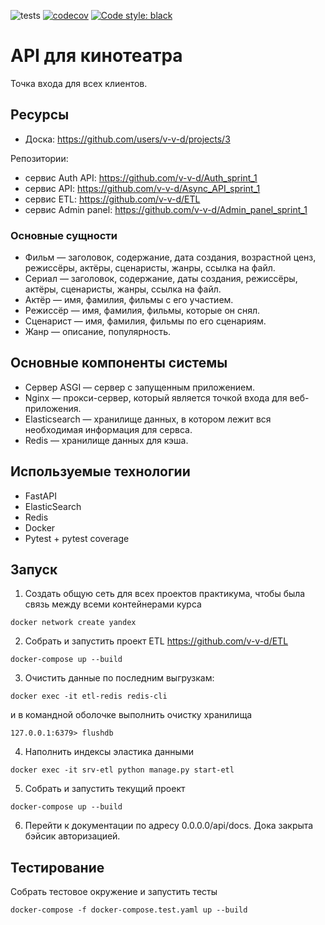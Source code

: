 ![tests](https://github.com/v-v-d/Async_API_sprint_1/actions/workflows/tests.yml/badge.svg)
[![codecov](https://codecov.io/gh/v-v-d/Async_API_sprint_1/branch/main/graph/badge.svg?token=Q8NOGB813N)](https://codecov.io/gh/v-v-d/Async_API_sprint_1)
<a href="https://github.com/psf/black"><img alt="Code style: black" src="https://img.shields.io/badge/code%20style-black-000000.svg"></a>

# API для кинотеатра

Точка входа для всех клиентов.

## Ресурсы
- Доска: https://github.com/users/v-v-d/projects/3

Репозитории:
- сервис Auth API: https://github.com/v-v-d/Auth_sprint_1
- сервис API: https://github.com/v-v-d/Async_API_sprint_1
- сервис ETL: https://github.com/v-v-d/ETL
- сервис Admin panel: https://github.com/v-v-d/Admin_panel_sprint_1


### Основные сущности
- Фильм — заголовок, содержание, дата создания, возрастной ценз, режиссёры, актёры, сценаристы, жанры, ссылка на файл.
- Сериал — заголовок, содержание, даты создания, режиссёры, актёры, сценаристы, жанры, ссылка на файл.
- Актёр — имя, фамилия, фильмы с его участием.
- Режиссёр — имя, фамилия, фильмы, которые он снял.
- Сценарист — имя, фамилия, фильмы по его сценариям.
- Жанр — описание, популярность.

## Основные компоненты системы
- Cервер ASGI — сервер с запущенным приложением.
- Nginx — прокси-сервер, который является точкой входа для веб-приложения.
- Elasticsearch — хранилище данных, в котором лежит вся необходимая информация для сервса.
- Redis — хранилище данных для кэша.

## Используемые технологии
- FastAPI
- ElasticSearch
- Redis
- Docker
- Pytest + pytest coverage

## Запуск
1. Создать общую сеть для всех проектов практикума, чтобы была связь между всеми контейнерами курса
```shell
docker network create yandex
```
2. Собрать и запустить проект ETL https://github.com/v-v-d/ETL
```shell
docker-compose up --build
```
3. Очистить данные по последним выгрузкам:
```shell
docker exec -it etl-redis redis-cli
```
и в командной оболочке выполнить очистку хранилища
```shell
127.0.0.1:6379> flushdb
```
4. Наполнить индексы эластика данными
```shell
docker exec -it srv-etl python manage.py start-etl
```
5. Собрать и запустить текущий проект
```shell
docker-compose up --build
```
6. Перейти к документации по адресу 0.0.0.0/api/docs. Дока закрыта бэйсик авторизацией.

## Тестирование
Собрать тестовое окружение и запустить тесты
```shell
docker-compose -f docker-compose.test.yaml up --build
```
